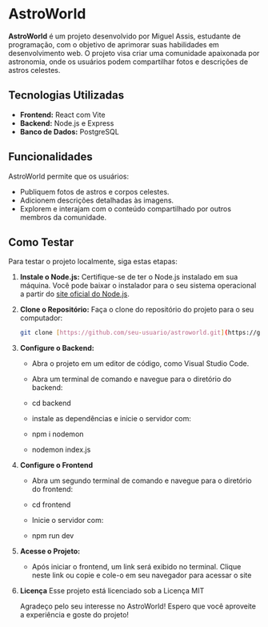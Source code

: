 # AstroWorld

**AstroWorld** é um projeto desenvolvido por Miguel Assis, estudante de programação, com o objetivo de aprimorar suas habilidades em desenvolvimento web. O projeto visa criar uma comunidade apaixonada por astronomia, onde os usuários podem compartilhar fotos e descrições de astros celestes.

## Tecnologias Utilizadas

- **Frontend:** React com Vite
- **Backend:** Node.js e Express
- **Banco de Dados:** PostgreSQL

## Funcionalidades

AstroWorld permite que os usuários:
- Publiquem fotos de astros e corpos celestes.
- Adicionem descrições detalhadas às imagens.
- Explorem e interajam com o conteúdo compartilhado por outros membros da comunidade.

## Como Testar

Para testar o projeto localmente, siga estas etapas:

1. **Instale o Node.js:**
   Certifique-se de ter o Node.js instalado em sua máquina. Você pode baixar o instalador para o seu sistema operacional a partir do [site oficial do Node.js](https://nodejs.org/en/download/prebuilt-installer/current).

2. **Clone o Repositório:**
   Faça o clone do repositório do projeto para o seu computador:
   ```bash
   git clone [https://github.com/seu-usuario/astroworld.git](https://github.com/MiguelAssis0/AstroWorld.git)

3. **Configure o Backend:**
   - Abra o projeto em um editor de código, como Visual Studio Code.
   - Abra um terminal de comando e navegue para o diretório do backend:

   - cd backend

   - instale as dependências e inicie o servidor com:
   - npm i nodemon
   - nodemon index.js

4. **Configure o Frontend**
   - Abra um segundo terminal de comando e navegue para o diretório do frontend:

   - cd frontend

   - Inicie o servidor com:
   - npm run dev

5. **Acesse o Projeto:**
   - Após iniciar o frontend, um link será exibido no terminal. Clique neste link ou copie e cole-o em seu navegador para acessar o site

6. **Licença**
   Esse projeto está licenciado sob a Licença MIT

   Agradeço pelo seu interesse no AstroWorld! Espero que você aproveite a experiência e goste do projeto!

   
